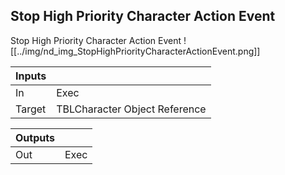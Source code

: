 ## Stop High Priority Character Action Event
Stop High Priority Character Action Event
![[../img/nd_img_StopHighPriorityCharacterActionEvent.png]]

|Inputs||
|--|--|
| In | Exec |
| Target | TBLCharacter Object Reference |

|Outputs||
|--|--|
| Out | Exec |
